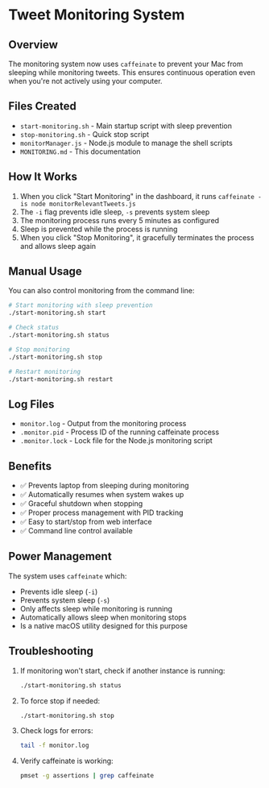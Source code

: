 # Tweet Monitoring System

## Overview
The monitoring system now uses `caffeinate` to prevent your Mac from sleeping while monitoring tweets. This ensures continuous operation even when you're not actively using your computer.

## Files Created
- `start-monitoring.sh` - Main startup script with sleep prevention
- `stop-monitoring.sh` - Quick stop script
- `monitorManager.js` - Node.js module to manage the shell scripts
- `MONITORING.md` - This documentation

## How It Works
1. When you click "Start Monitoring" in the dashboard, it runs `caffeinate -is node monitorRelevantTweets.js`
2. The `-i` flag prevents idle sleep, `-s` prevents system sleep
3. The monitoring process runs every 5 minutes as configured
4. Sleep is prevented while the process is running
5. When you click "Stop Monitoring", it gracefully terminates the process and allows sleep again

## Manual Usage
You can also control monitoring from the command line:

```bash
# Start monitoring with sleep prevention
./start-monitoring.sh start

# Check status
./start-monitoring.sh status

# Stop monitoring
./start-monitoring.sh stop

# Restart monitoring
./start-monitoring.sh restart
```

## Log Files
- `monitor.log` - Output from the monitoring process
- `.monitor.pid` - Process ID of the running caffeinate process
- `.monitor.lock` - Lock file for the Node.js monitoring script

## Benefits
- ✅ Prevents laptop from sleeping during monitoring
- ✅ Automatically resumes when system wakes up
- ✅ Graceful shutdown when stopping
- ✅ Proper process management with PID tracking
- ✅ Easy to start/stop from web interface
- ✅ Command line control available

## Power Management
The system uses `caffeinate` which:
- Prevents idle sleep (`-i`)
- Prevents system sleep (`-s`) 
- Only affects sleep while monitoring is running
- Automatically allows sleep when monitoring stops
- Is a native macOS utility designed for this purpose

## Troubleshooting
1. If monitoring won't start, check if another instance is running:
   ```bash
   ./start-monitoring.sh status
   ```

2. To force stop if needed:
   ```bash
   ./start-monitoring.sh stop
   ```

3. Check logs for errors:
   ```bash
   tail -f monitor.log
   ```

4. Verify caffeinate is working:
   ```bash
   pmset -g assertions | grep caffeinate
   ```